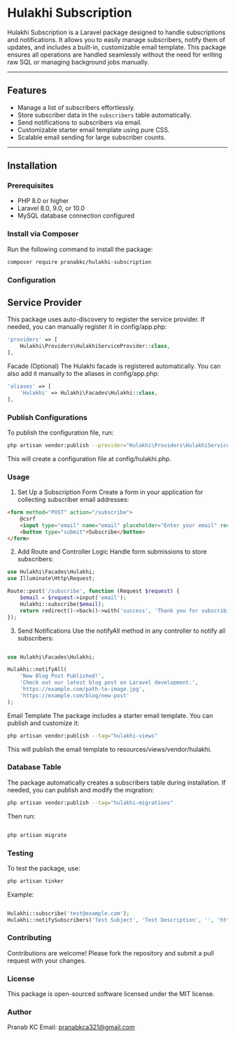 # Hulakhi Subscription

Hulakhi Subscription is a Laravel package designed to handle subscriptions and notifications. It allows you to easily manage subscribers, notify them of updates, and includes a built-in, customizable email template. This package ensures all operations are handled seamlessly without the need for writing raw SQL or managing background jobs manually.

---

## Features

- Manage a list of subscribers effortlessly.
- Store subscriber data in the `subscribers` table automatically.
- Send notifications to subscribers via email.
- Customizable starter email template using pure CSS.
- Scalable email sending for large subscriber counts.

---

## Installation

### Prerequisites
- PHP 8.0 or higher
- Laravel 8.0, 9.0, or 10.0
- MySQL database connection configured

### Install via Composer
Run the following command to install the package:
```bash
composer require pranabkc/hulakhi-subscription
```

### Configuration

## Service Provider

This package uses auto-discovery to register the service provider. If needed, you can manually register it in config/app.php:

```php
'providers' => [
    Hulakhi\Providers\HulakhiServiceProvider::class,
],
```

Facade (Optional)
The Hulakhi facade is registered automatically. You can also add it manually to the aliases in config/app.php:

```php
'aliases' => [
    'Hulakhi' => Hulakhi\Facades\Hulakhi::class,
],
``` 

### Publish Configurations
To publish the configuration file, run:

```bash
php artisan vendor:publish --provider="Hulakhi\Providers\HulakhiServiceProvider"
``` 

This will create a configuration file at config/hulakhi.php.

### Usage
1. Set Up a Subscription Form
Create a form in your application for collecting subscriber email addresses:

``` html
<form method="POST" action="/subscribe">
    @csrf
    <input type="email" name="email" placeholder="Enter your email" required>
    <button type="submit">Subscribe</button>
</form>
```

2. Add Route and Controller Logic
Handle form submissions to store subscribers:

```php
use Hulakhi\Facades\Hulakhi;
use Illuminate\Http\Request;

Route::post('/subscribe', function (Request $request) {
    $email = $request->input('email');
    Hulakhi::subscribe($email);
    return redirect()->back()->with('success', 'Thank you for subscribing!');
});
```

3. Send Notifications
Use the notifyAll method in any controller to notify all subscribers:

```php

use Hulakhi\Facades\Hulakhi;

Hulakhi::notifyAll(
    'New Blog Post Published!',
    'Check out our latest blog post on Laravel development.',
    'https://example.com/path-to-image.jpg',
    'https://example.com/blog/new-post'
);
```

Email Template
The package includes a starter email template. You can publish and customize it:

```bash
php artisan vendor:publish --tag="hulakhi-views"
``` 

This will publish the email template to resources/views/vendor/hulakhi.

### Database Table
The package automatically creates a subscribers table during installation. If needed, you can publish and modify the migration:

```bash
php artisan vendor:publish --tag="hulakhi-migrations"
```
Then run:
``` bash

php artisan migrate
``` 

### Testing
To test the package, use:

```bash
php artisan tinker
``` 

Example:

```php

Hulakhi::subscribe('test@example.com');
Hulakhi::notifySubscribers('Test Subject', 'Test Description', '', 'https://example.com');
``` 

### Contributing
Contributions are welcome! Please fork the repository and submit a pull request with your changes.

### License
This package is open-sourced software licensed under the MIT license.

### Author
Pranab KC
Email: pranabkca321@gmail.com





